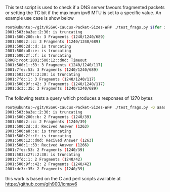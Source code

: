 This test script is used to check if a DNS server favours fragmented packets or setting the TC bit if the maximum ipv6 MTU is set to a specific value.  An example use case is show below


```bash
root@ubuntu:~/git/RSSAC-Caucus-Packet-Sizes-WP# ./test_frags.py $(for i in {a..m}; do dig +short aaaa ${i}.root-servers.net ; done)
2001:503:ba3e::2:30: is truncating
2001:500:200::b: 3 Fragments (1240/1240/689)
2001:500:2::c: 3 Fragments (1240/1240/689)
2001:500:2d::d: is truncating
2001:500:a8::e: is truncating
2001:500:2f::f: is truncating
ERROR:root:2001:500:12::d0d: Timeout
2001:500:1::53: 3 Fragments (1240/1240/117)
2001:7fe::53: 3 Fragments (1240/1240/689)
2001:503:c27::2:30: is truncating
2001:7fd::1: 3 Fragments (1240/1240/117)
2001:500:9f::42: 3 Fragments (1240/1240/117)
2001:dc3::35: 3 Fragments (1240/1240/689)
```

The following tests a query which produces a responses of 1270 bytes
```bash
root@ubuntu:~/git/RSSAC-Caucus-Packet-Sizes-WP# ./test_frags.py -Q aaaaaaaaaaaaaaaaaaaaaaaaaaaaaaaaaaaaaaaaaaaaaaaaaaaaaaaaaaaaaaa.aaaaaaaaaaaaaaaaaaaaaaaaaaaaaaaaaaaaaaaaaaaaaaaaaaaaaaaaaaaaaaa.aaaaaaaaaaaaaaaaaaaaaaaaaaaaaaaaaaaaaaaaaaaaaaaaaaaaaaaaaaaaaaa.aaaaaaaaaaaaaaaaaaaaaaaaaaaaaaaaaaaaaaaaaaaaaaaaa. $(for i in {a..m}; do dig +short aaaa ${i}.root-servers.net ; done)
2001:503:ba3e::2:30: is truncating
2001:500:200::b: 2 Fragments (1240/39)
2001:500:2::c: 2 Fragments (1240/39)
2001:500:2d::d: Recived Answer (1263)
2001:500:a8::e: is truncating
2001:500:2f::f: is truncating
2001:500:12::d0d: Recived Answer (1263)
2001:500:1::53: Recived Answer (1266)
2001:7fe::53: 2 Fragments (1240/39)
2001:503:c27::2:30: is truncating
2001:7fd::1: 2 Fragments (1240/42)
2001:500:9f::42: 2 Fragments (1240/42)
2001:dc3::35: 2 Fragments (1240/39)
```

this work is based on the C and perl scripts available at https://github.com/gih900/icmpv6
